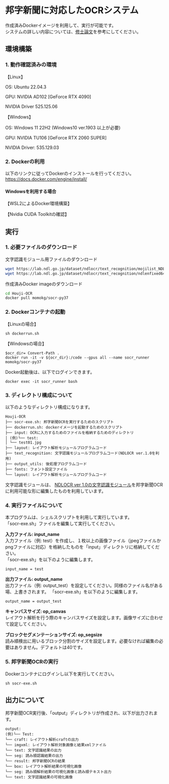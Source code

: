 # 邦字新聞に対応したOCRシステム

作成済みDockerイメージを利用して、実行が可能です。  
システムの詳しい内容については、[修士論文](https://github.com/kg-momo/Houji-OCR_thesis/tree/main)を参考にしてください。

## 環境構築

### 1. 動作確認済みの環境
【Linux】  

OS: Ubuntu 22.04.3  

GPU:  NVIDIA AD102 [GeForce RTX 4090]  

NVIDIA Driver 525.125.06  

【Windows】

OS: Windows 11 22H2 (Windows10 ver.1903 以上が必要)

GPU: NVIDIA TU106 [GeForce RTX 2060 SUPER] 

NVIDIA Driver: 535.129.03

### 2. Dockerの利用

以下のリンクに従ってDockerのインストールを行ってください。  
https://docs.docker.com/engine/install/

#### Windowsを利用する場合
【WSL2によるDocker環境構築】

【Nvidia CUDA Toolkitの確認】


## 実行
### 1. 必要ファイルのダウンロード
文字認識モジュール用ファイルのダウンロード
```bash
wget https://lab.ndl.go.jp/dataset/ndlocr/text_recognition/mojilist_NDL.txt -P ./text_recognition/models
wget https://lab.ndl.go.jp/dataset/ndlocr/text_recognition/ndlenfixed64-mj0-synth1.pth -P ./text_recognition/models
```
作成済みDocker imageのダウンロード
```bash
cd Houji-OCR
docker pull momokg/socr-py37
```

### 2. Dockerコンテナの起動
【Linuxの場合】
```
sh dockerrun.sh
```
【Windowsの場合】
```
$ocr_dir= Convert-Path .
docker run -it -v ${ocr_dir}:/code --gpus all --name socr_runner momokg/socr-py37
```
Docker起動後は、以下でログインできます。
```
docker exec -it socr_runner bash
```

### 3. ディレクトリ構成について
以下のようなディレクトリ構成になります。
```
Houji-OCR
├── socr-exe.sh: 邦字新聞OCRを実行するためのスクリプト　
├── dockerrun.sh: dockerイメージを起動するためのスクリプト　　
├── input: OCRに入力するためのファイルを格納するためのディレクトリ　　
│ (例)└── test: 
│ └── test01.jpg  
├── layout: レイアウト解析モジュールプログラムコード  
├── text_recognition: 文字認識モジュールプログラムコード(NDLOCR ver.1.0を利用)
├── output_utils: 後処理プログラムコード  
├── fonts: フォント設定ファイル  
└── layout: レイアウト解析モジュールプログラムコード
```
文字認識モジュールは、
[NDLOCR ver 1.0の文字認識モジュール](https://github.com/ndl-lab/text_recognition/tree/ea196e064a8003a6f8ec3ab1d986e096987c8036)を邦字新聞OCRに利用可能な形に編集したものを利用しています。

### 4. 実行ファイルについて
本プログラムは、シェルスクリプトを利用して実行しています。  
「socr-exe.sh」ファイルを編集して実行してください。

**入力ファイル: input_name**  
入力ファイル（例: test）を作成し、１枚以上の画像ファイル（jpegファイルかpngファイルに対応）を格納したものを「input」ディレクトリに格納してください。  
「socr-exe.sh」を以下のように編集します。
```
input_name = test
```
**出力ファイル: output_name**  
出力ファイル（例: output_test）を設定してください。同様のファイル名がある場、上書きされます。
「socr-exe.sh」を以下のように編集します。
```
output_name = output_test
```
**キャンバスサイズ: op_canvas**  
レイアウト解析を行う際のキャンバスサイズを設定します。画像サイズに合わせて設定してください。


**ブロックセグメンテーションサイズ: op_segsize**  
読み順検出に用いるブロック分割のサイズを設定します。必要なければ編集の必要はありません。デフォルトは40です。

### 5. 邦字新聞OCRの実行
Dockerコンテナにログインし以下を実行してください。
```
sh socr-exe.sh
```

## 出力について
邦字新聞OCR実行後、「output」ディレクトリが作成され、以下が出力されます。
```
output:
(例)└── Test: 
└── craft: レイアウト解析craftの出力
└── imgxml: レイアウト解析対象画像と結果xmlファイル
└── text: 文字認識結果の出力
└── seg: 読み順認識結果の出力
└── result: 邦字新聞OCRの結果
└── box: レイアウト解析結果の可視化画像
└── seg: 読み順解析結果の可視化画像と読み順テキスト出力
└── text: 文字認識結果の可視化画像
```
